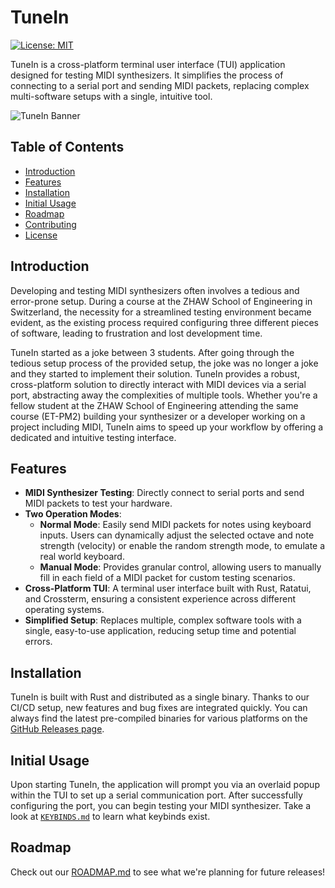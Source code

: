 # TuneIn

[![License: MIT](https://img.shields.io/badge/License-MIT-yellow.svg)](LICENSE)

TuneIn is a cross-platform terminal user interface (TUI) application designed for testing MIDI synthesizers. It simplifies the process of connecting to a serial port and sending MIDI packets, replacing complex multi-software setups with a single, intuitive tool.

![TuneIn Banner](./docs/tunein_banner.png#center)

## Table of Contents

- [Introduction](#Introduction)
- [Features](#Features)
- [Installation](#Installation)
- [Initial Usage](#Initial-Usage)
- [Roadmap](ROADMAP.md)
- [Contributing](CONTRIBUTING.md)
- [License](LICENSE)

## Introduction

Developing and testing MIDI synthesizers often involves a tedious and error-prone setup. During a course at the ZHAW School of Engineering in Switzerland, the necessity for a streamlined testing environment became evident, as the existing process required configuring three different pieces of software, leading to frustration and lost development time.

TuneIn started as a joke between 3 students. After going through the tedious setup process of the provided setup, the joke was no longer a joke and they started to implement their solution. TuneIn provides a robust, cross-platform solution to directly interact with MIDI devices via a serial port, abstracting away the complexities of multiple tools. Whether you're a fellow student at the ZHAW School of Engineering attending the same course (ET-PM2) building your synthesizer or a developer working on a project including MIDI, TuneIn aims to speed up your workflow by offering a dedicated and intuitive testing interface.

## Features

* **MIDI Synthesizer Testing**: Directly connect to serial ports and send MIDI packets to test your hardware.
* **Two Operation Modes**:
    * **Normal Mode**: Easily send MIDI packets for notes using keyboard inputs. Users can dynamically adjust the selected octave and note strength (velocity) or enable the random strength mode, to emulate a real world keyboard.
    * **Manual Mode**: Provides granular control, allowing users to manually fill in each field of a MIDI packet for custom testing scenarios.
* **Cross-Platform TUI**: A terminal user interface built with Rust, Ratatui, and Crossterm, ensuring a consistent experience across different operating systems.
* **Simplified Setup**: Replaces multiple, complex software tools with a single, easy-to-use application, reducing setup time and potential errors.

## Installation

TuneIn is built with Rust and distributed as a single binary. Thanks to our CI/CD setup, new features and bug fixes are integrated quickly. You can always find the latest pre-compiled binaries for various platforms on the [GitHub Releases page](https://github.com/BakxY/TuneIn/releases).

## Initial Usage

Upon starting TuneIn, the application will prompt you via an overlaid popup within the TUI to set up a serial communication port. After successfully configuring the port, you can begin testing your MIDI synthesizer. Take a look at [`KEYBINDS.md`](KEYBINDS.md) to learn what keybinds exist.

## Roadmap

Check out our [ROADMAP.md](ROADMAP.md) to see what we're planning for future releases!